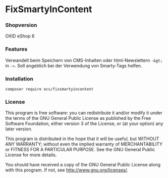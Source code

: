 FixSmartyInContent
==================

### Shopversion
OXID eShop 6


### Features
Verwandelt beim Speichern von CMS-Inhalten oder html-Newslettern  `-&gt;` in `->`.
Soll angeblich bei der Verwendung von Smarty-Tags helfen.



### Installation
`composer require ecs/fixsmartyincontent`  


### License
This program is free software: you can redistribute it and/or modify
it under the terms of the GNU General Public License as published by
the Free Software Foundation, either version 3 of the License, or
(at your option) any later version.

This program is distributed in the hope that it will be useful,
but WITHOUT ANY WARRANTY; without even the implied warranty of
MERCHANTABILITY or FITNESS FOR A PARTICULAR PURPOSE.  See the
GNU General Public License for more details.

You should have received a copy of the GNU General Public License
along with this program.  If not, see <http://www.gnu.org/licenses/>.  